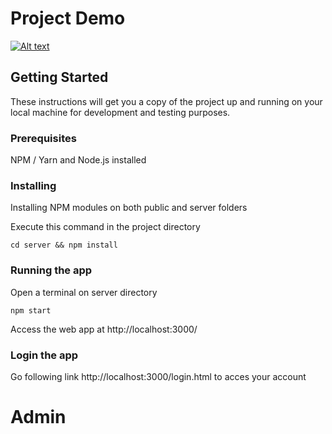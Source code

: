 # Project Demo
[![Alt text](https://img.youtube.com/vi/lXk14qt2D28/0.jpg)](https://www.youtube.com/watch?v=lXk14qt2D28)

## Getting Started

These instructions will get you a copy of the project up and running on your local machine for development and testing purposes.

### Prerequisites

NPM / Yarn and Node.js installed

### Installing

Installing NPM modules on both public and server folders

Execute this command in the project directory


```
cd server && npm install
```

### Running the app

Open a terminal on server directory

```
npm start
```


Access the web app at http://localhost:3000/

### Login the app

Go following link http://localhost:3000/login.html to acces your account 

<h1>Admin</h1>
